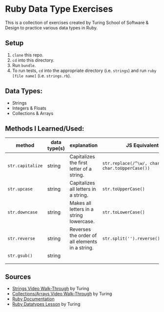 # Ruby Data Type Exercises

This is a collection of exercises created by Turing School of Software & Design to practice various data types in Ruby.

## Setup
1. `clone` this repo.
2. `cd` into this directory.
3. Run `bundle`.
4. To run tests, `cd` into the appropriate directory (i.e. `strings`) and run `ruby [file name]` (i.e. `strings.rb`).

## Data Types:
  * Strings 
  * Integers & Floats
  * Collections & Arrays 
  
## Methods I Learned/Used:
| method | data type(s) | explanation | JS Equivalent |
|---|---|---|---|
|`str.capitalize`|string|Capitalizes the first letter of a string.|`str.replace(/^\w/, char => char.toUpperCase())`|
|`str.upcase`|string|Capitalizes all letters in a string.|`str.toUpperCase()`|
|`str.downcase`|string|Makes all letters in a string lowercase.|`str.toLowerCase()`|
|`str.reverse`|string|Reverses the order of all elements in a string.|`str.split('').reverse().join('')`|
|`str.gsub()`|string|||
|||||
|||||
  
## Sources
  * [Strings Video Walk-Through](https://youtu.be/BKqo2w0W7S0) by Turing
  * [Collections/Arrays Video Walk-Through](https://youtu.be/RUnd1Uu0AyE) by Turing
  * [Ruby Documentation](https://www.ruby-lang.org/en/documentation/)
  * [Ruby Datatypes Lesson](https://backend.turing.io/module1/lessons/datatypes) by Turing
  
